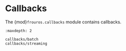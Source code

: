 # Callbacks

The {mod}`frouros.callbacks` module contains callbacks.

```{toctree}
:maxdepth: 2

callbacks/batch
callbacks/streaming
```
